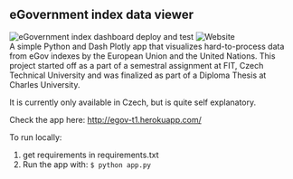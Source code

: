 ## eGovernment index data viewer
![eGovernment index dashboard deploy and test](https://github.com/Plavit/eGovernment-index-dashboard/workflows/eGovernment%20index%20dashboard%20deploy%20and%20test/badge.svg?branch=master)
![Website](https://img.shields.io/website?down_color=red&down_message=offline&up_message=online&url=http%3A%2F%2Fegov-t1.herokuapp.com%2F)
\
A simple Python and Dash Plotly app that visualizes hard-to-process data from eGov indexes by the European Union and the United Nations. This project started off as a part of a semestral assignment at FIT, Czech Technical University and was finalized as part of a Diploma Thesis at Charles University.

It is currently only available in Czech, but is quite self explanatory.

Check the app here:
http://egov-t1.herokuapp.com/

To run locally:

1) get requirements in requirements.txt
2) Run the app with:
`$ python app.py`

